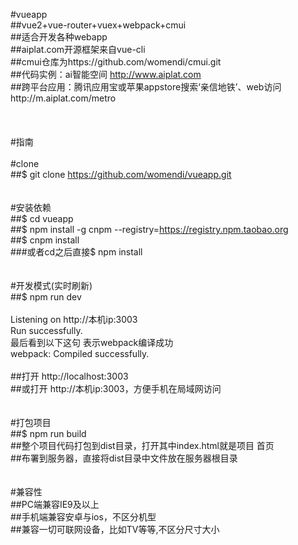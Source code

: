 #vueapp
<br>##vue2+vue-router+vuex+webpack+cmui
<br>##适合开发各种webapp
<br>##aiplat.com开源框架来自vue-cli
<br>##cmui仓库为https://github.com/womendi/cmui.git
<br>##代码实例：ai智能空间  http://www.aiplat.com 
<br>##跨平台应用：腾讯应用宝或苹果appstore搜索‘亲信地铁’、web访问http://m.aiplat.com/metro
<br>
<br>
<br>
<br>#指南
<br>
<br>#clone
<br>##$ git clone https://github.com/womendi/vueapp.git
<br>
<br>
<br>#安装依赖
<br>##$ cd vueapp
<br>##$ npm install -g cnpm --registry=https://registry.npm.taobao.org
<br>##$ cnpm install
<br>###或者cd之后直接$  npm  install
<br>
<br>
<br>#开发模式(实时刷新)
<br>##$ npm run dev
<br>
<br>Listening on http://本机ip:3003
<br>Run successfully.
<br>最后看到以下这句 表示webpack编译成功
<br>webpack: Compiled successfully.
<br>
<br>##打开 http://localhost:3003
<br>##或打开 http://本机ip:3003，方便手机在局域网访问
<br>
<br>
<br>#打包项目
<br>##$ npm run build
<br>##整个项目代码打包到dist目录，打开其中index.html就是项目 首页
<br>##布署到服务器，直接将dist目录中文件放在服务器根目录
<br>
<br>
<br>#兼容性
<br>##PC端兼容IE9及以上
<br>##手机端兼容安卓与ios，不区分机型
<br>##兼容一切可联网设备，比如TV等等,不区分尺寸大小
